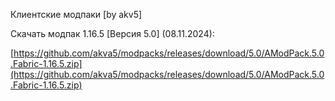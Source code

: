 Клиентские модпаки [by akv5]

Скачать модпак 1.16.5 [Версия 5.0] (08.11.2024):

[https://github.com/akva5/modpacks/releases/download/5.0/AModPack.5.0.Fabric-1.16.5.zip](https://github.com/akva5/modpacks/releases/download/5.0/AModPack.5.0.Fabric-1.16.5.zip)
